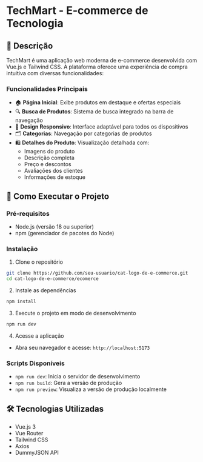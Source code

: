 # TechMart - E-commerce de Tecnologia

## 📝 Descrição
TechMart é uma aplicação web moderna de e-commerce desenvolvida com Vue.js e Tailwind CSS. A plataforma oferece uma experiência de compra intuitiva com diversas funcionalidades:

### Funcionalidades Principais
- 🏠 **Página Inicial**: Exibe produtos em destaque e ofertas especiais
- 🔍 **Busca de Produtos**: Sistema de busca integrado na barra de navegação
- 📱 **Design Responsivo**: Interface adaptável para todos os dispositivos
- 🗂️ **Categorias**: Navegação por categorias de produtos
- 🛍️ **Detalhes do Produto**: Visualização detalhada com:
  - Imagens do produto
  - Descrição completa
  - Preço e descontos
  - Avaliações dos clientes
  - Informações de estoque

## 🚀 Como Executar o Projeto

### Pré-requisitos
- Node.js (versão 18 ou superior)
- npm (gerenciador de pacotes do Node)

### Instalação

1. Clone o repositório
```bash
git clone https://github.com/seu-usuario/cat-logo-de-e-commerce.git
cd cat-logo-de-e-commerce/ecomerce
```

2. Instale as dependências
```bash
npm install
```

3. Execute o projeto em modo de desenvolvimento
```bash
npm run dev
```

4. Acesse a aplicação
- Abra seu navegador e acesse: `http://localhost:5173`

### Scripts Disponíveis
- `npm run dev`: Inicia o servidor de desenvolvimento
- `npm run build`: Gera a versão de produção
- `npm run preview`: Visualiza a versão de produção localmente

## 🛠️ Tecnologias Utilizadas
- Vue.js 3
- Vue Router
- Tailwind CSS
- Axios
- DummyJSON API

